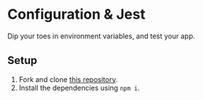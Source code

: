 # Configuration & Jest

Dip your toes in environment variables, and test your app.

## Setup

1. Fork and clone [this repository](https://github.com/JoinCODED/TASK-Masterclass-M8-Jest).
2. Install the dependencies using `npm i`.
